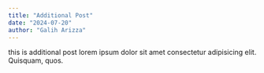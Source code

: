 ```yaml
---
title: "Additional Post"
date: "2024-07-20"
author: "Galih Arizza"
---
```


this is additional post lorem ipsum dolor sit amet consectetur adipisicing elit. Quisquam, quos.
